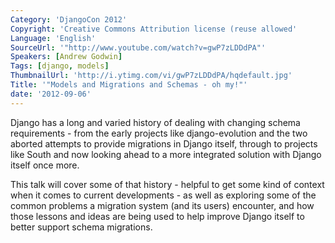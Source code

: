 ```yaml
---
Category: 'DjangoCon 2012'
Copyright: 'Creative Commons Attribution license (reuse allowed'
Language: 'English'
SourceUrl: '"http://www.youtube.com/watch?v=gwP7zLDDdPA"'
Speakers: [Andrew Godwin]
Tags: [django, models]
ThumbnailUrl: 'http://i.ytimg.com/vi/gwP7zLDDdPA/hqdefault.jpg'
Title: '"Models and Migrations and Schemas - oh my!"'
date: '2012-09-06'
---
```

Django has a long and varied history of dealing with changing schema
requirements - from the early projects like django-evolution and the two
aborted attempts to provide migrations in Django itself, through to projects
like South and now looking ahead to a more integrated solution with Django
itself once more.

This talk will cover some of that history - helpful to get some kind of
context when it comes to current developments - as well as exploring some of
the common problems a migration system (and its users) encounter, and how
those lessons and ideas are being used to help improve Django itself to better
support schema migrations.

